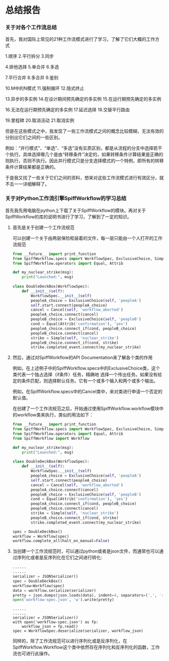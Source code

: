 # 总结报告

### 关于对各个工作流总结

首先，我对国际上常见的21种工作流模式进行了学习，了解了它们大概的工作方式

1.顺序                                                          2.平行拆分                                            3.同步

4.排他选择                                                  5.单合并                                                6.多选

7.平行合并                                                  8.多合并                                                9.鉴别

10.M中的N模式                                         11.强制循环                                          12.隐式终止

13.异步的多实例                                       14.在设计期间预先确定的多实例        15.在运行期预先确定的多实例

16.无法在运行期预先确定的多实例        17.延迟选择                                           18.交替平行路由

19.里程碑                                                   20.取消活动                                           21.取消实例

但是在这些模式之中，我发现了一些工作流模式之间的概念比较模糊，无法有效的分别出它们之间的一些区别。

例如：“并行模式”、“单选”、“多选”没有实质区别，都是从流程的分支中选择若干个执行。具体选择哪几个是由“转移条件”决定的，如果转移条件计算结果是正确的则执行，否则不执行。因此并行模式只是分支选择模式的一个特例，即所有的转移条件计算结果都是正确的。

于是我又找了一些关于它们之间的资料，想来对这些工作流模式进行有效区分，就不去一一详细解释了。

### 关于对Python工作流引擎SpiffWorkflow的学习总结

首先我先用电脑在python上下载了关于SpiffWorkflow的模块。再对关于SpiffWorkflow的库的说明书进行了学习，了解到了一定的知识。

1. 首先是关于创建一个工作流规范

   可以创建一个关于由两层保险柜装着的文件，每一层只能由一个人打开的工作流规范

   ```python
   from __future__ import print_function
   from SpiffWorkflow.specs import WorkflowSpec, ExclusiveChoice, Simple, Cancel
   from SpiffWorkflow.operators import Equal, Attrib

   def my_nuclear_strike(msg):
       print("Launched:", msg)
       
   class DoubleDeckBox(WorkflowSpec):
       def __init__(self):
           WorkflowSpec.__init__(self)
           peopleA_choice = ExclusiveChoice(self, 'peopleA')
           self.start.connect(peopleA_choice)
           cancel = Cancel(self, 'workflow_aborted')
           peopleA_choice.connect(cancel)
           peopleB_choice = ExclusiveChoice(self, 'peopleB')
           cond = Equal(Attrib('confirmation'), 'yes')
           peopleA_choice.connect_if(cond, peopleB_choice)
           peopleB_choice.connect(cancel)
           strike = Simple(self, 'nuclear_strike')
           peopleB_choice.connect_if(cond, strike)
           strike.completed_event.connect(my_nuclear_strike)
   ```

2. 然后，通过对SpiffWorkflow的API Documentation来了解各个类的作用

   例如，在上述例子中的SpiffWorkflow.specs中的ExclusiveChoice类，这个类代表一个独占选择（if条件）任务，精确地  选择一个传出任务。如果没有给定的条件匹配，则选择默认任务。它有一个或多个输入和两个或多个输出。

   例如，在SpiffWorkflow.specs中的Cancel类中，来对类进行申请一个否定的默认值。

   在创建了一个工作流规范之后，开始通过使用SpiffWorkflow.workflow模块中的workflow类来执行，类似的用法如下：

   ```python
   from __future__ import print_function
   from SpiffWorkflow.specs import WorkflowSpec, ExclusiveChoice, Simple, Cancel
   from SpiffWorkflow.operators import Equal, Attrib
   from SpiffWorkflow import Workflow

   def my_nuclear_strike(msg):
       print("Launched:", msg)
       
   class DoubleDeckBox(WorkflowSpec):
       def __init__(self):
           WorkflowSpec.__init__(self)
           peopleA_choice = ExclusiveChoice(self, 'peopleA')
           self.start.connect(peopleA_choice)
           cancel = Cancel(self, 'workflow_aborted')
           peopleA_choice.connect(cancel)
           peopleB_choice = ExclusiveChoice(self, 'peopleB')
           cond = Equal(Attrib('confirmation'), 'yes')
           peopleA_choice.connect_if(cond, peopleB_choice)
           peopleB_choice.connect(cancel)
           strike = Simple(self, 'nuclear_strike')
           peopleB_choice.connect_if(cond, strike)
           strike.completed_event.connect(my_nuclear_strike)

   spec = DoubleDeckBox()
   workflow = Workflow(spec)
   workflow.complete_all(halt_on_manual=False)
   ```

3. 当创建一个工作流规范时，可以通过python或者是json文件，而通常也可以通过序列化或者是反序列化在它们之间进行转化:

   ```python
   ......
   ......
   serializer = JSONSerializer()
   spec = DoubleDeckBox()
   workflow=Workflow(spec)
   data = workflow.serialize(serializer)
   pretty = json.dumps(json.loads(data), indent=4, separators=(',', ': '))
   open('workflow-spec.json', 'w').write(pretty)
   ```

   ```
   ......
   ......
   serializer = JSONSerializer()
   with open('workflow-spec.json') as fp:
       workflow_json = fp.read()
   spec = WorkflowSpec.deserialize(serializer, workflow_json)
   ```

   同样的，除了工作流规范可以进行序列化或是反序列化，在SpiffWorkflow.Workflow这个类中依然存在序列化和反序列化的函数，工作流也可进行此操作。

